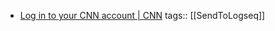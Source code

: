 - [Log in to your CNN account | CNN](https://www.cnn.com/account/log-in?view=tos-update)
  tags:: [[SendToLogseq]]
